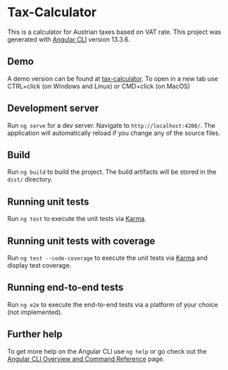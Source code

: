 # Tax-Calculator

This is a calculator for Austrian taxes based on VAT rate.
This project was generated with [Angular CLI](https://github.com/angular/angular-cli) version 13.3.6.

## Demo

A demo version can be found at [tax-calculator](http://alexandrucatalin.ro/tax-calculator/). To open in a new tab use CTRL+click (on Windows and Linux) or CMD+click (on MacOS)

## Development server

Run `ng serve` for a dev server. Navigate to `http://localhost:4200/`. The application will automatically reload if you change any of the source files.

## Build

Run `ng build` to build the project. The build artifacts will be stored in the `dist/` directory.

## Running unit tests

Run `ng test` to execute the unit tests via [Karma](https://karma-runner.github.io).

## Running unit tests with coverage

Run `ng test --code-coverage` to execute the unit tests via [Karma](https://karma-runner.github.io) and display test coverage.

## Running end-to-end tests

Run `ng e2e` to execute the end-to-end tests via a platform of your choice (not implemented).

## Further help

To get more help on the Angular CLI use `ng help` or go check out the [Angular CLI Overview and Command Reference](https://angular.io/cli) page.
